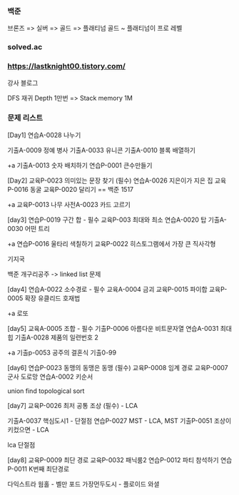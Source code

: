 ### 백준
브론즈 => 실버 => 골드 => 플래티넘
골드 ~ 플래티넘이 프로 레벨

### solved.ac

### https://lastknight00.tistory.com/
강사 블로그

DFS
재귀 Depth 1만번 => Stack memory 1M

### 문제 리스트
[Day1]
연습A-0028 나누기

기출A-0009 정예 병사
기출A-0033 유니콘
기출A-0010 블록 배열하기

+a
기출A-0013 숫자 배치하기
연습P-0001 큰수만들기

[Day2]
교육P-0023 의미있는 문장 찾기 (필수)
연습A-0026 지은이가 지은 집
교육P-0016 동굴
교육P-0020 달리기 == 백준 1517

+a
교육P-0013 나무
사전A-0023 카드 고르기

[day3]
연습P-0019 구간 합 - 필수
교육P-003 최대와 최소
연습A-0020 탑
기출A-0030 어떤 트리

+a
연습P-0016 울타리 색칠하기
교육P-0022 히스토그램에서 가장 큰 직사각형

기지국

백준 개구리공주 -> linked list 문제

[day4]
연습A-0022 소수경로 - 필수
교육A-0004 금괴
교육P-0015 파이합
교육P-0005 확장 유클리드 호재법

+a
로또

[day5]
교육A-0005 조합 - 필수
기출P-0006 아름다운 비트문자열
연습A-0031 최대힙
기출A-0028 제품의 일련번호 2

+a
기출p-0053 공주의 결혼식
기출0-99

[day6]
연습P-0023 동맹의 동맹은 동맹 (필수)
교육P-0008 임계 경로
교육P-0007 군사 도로망
연습A-0002 키순서

union find
topological sort

[day7]
교육P-0026 최저 공통 조상 (필수) - LCA

기출A-0037 핵심도시1 - 단절점
연습P-0027 MST - LCA, MST
기출P-0051 조상이 키컸으면 - LCA

lca
단절점

[day8]
교육P-0009 최단 경로
교육P-0032 패닉룸2 
연습P-0012 파티 참석하기
연습P-0011 K번째 최단경로


다익스트라
웜홀 - 벨만 포드
가장먼두도시 - 플로이드 와셜

